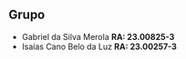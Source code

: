 ## Grupo

- Gabriel da Silva Merola **RA: 23.00825-3**
- Isaías Cano Belo da Luz **RA: 23.00257-3**
